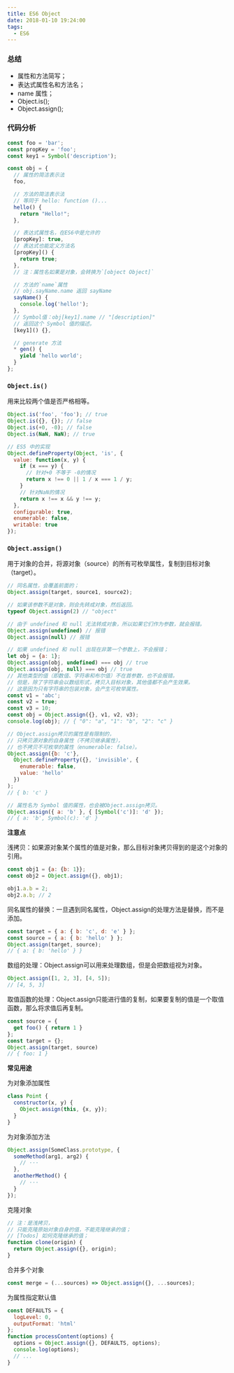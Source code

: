 ```yaml
---
title: ES6 Object
date: 2018-01-10 19:24:00
tags:
  - ES6
---
```


### 总结

- 属性和方法简写；
- 表达式属性名和方法名；
- name 属性；
- Object.is();
- Object.assign();

### 代码分析

```js
const foo = 'bar';
const propKey = 'foo';
const key1 = Symbol('description');

const obj = {
  // 属性的简洁表示法
  foo,

  // 方法的简洁表示法
  // 等同于 hello: function ()...
  hello() {
    return "Hello!";
  },

  // 表达式属性名，在ES6中是允许的
  [propKey]: true,
  // 表达式也能定义方法名
  [propKey]() {
    return true;
  },
  // 注：属性名如果是对象，会转换为`[object Object]`

  // 方法的`name`属性
  // obj.sayName.name 返回 sayName
  sayName() {
    console.log('hello!');
  },
  // Symbol值：obj[key1].name // "[description]"
  // 返回这个 Symbol 值的描述。
  [key1]() {},

  // generate 方法
  * gen() {
    yield 'hello world';
  }
};
```

### `Object.is()`

用来比较两个值是否严格相等。

```js
Object.is('foo', 'foo'); // true
Object.is({}, {}); // false
Object.is(+0, -0); // false
Object.is(NaN, NaN); // true
```

```js
// ES5 中的实现
Object.defineProperty(Object, 'is', {
  value: function(x, y) {
    if (x === y) {
      // 针对+0 不等于 -0的情况
      return x !== 0 || 1 / x === 1 / y;
    }
    // 针对NaN的情况
    return x !== x && y !== y;
  },
  configurable: true,
  enumerable: false,
  writable: true
});
```

### `Object.assign()`

用于对象的合并，将源对象（source）的所有可枚举属性，复制到目标对象（target）。

```js
// 同名属性，会覆盖前面的；
Object.assign(target, source1, source2);

// 如果该参数不是对象，则会先转成对象，然后返回。
typeof Object.assign(2) // "object"

// 由于 undefined 和 null 无法转成对象，所以如果它们作为参数，就会报错。
Object.assign(undefined) // 报错
Object.assign(null) // 报错

// 如果 undefined 和 null 出现在非第一个参数上，不会报错；
let obj = {a: 1};
Object.assign(obj, undefined) === obj // true
Object.assign(obj, null) === obj // true
// 其他类型的值（即数值、字符串和布尔值）不在首参数，也不会报错。
// 但是，除了字符串会以数组形式，拷贝入目标对象，其他值都不会产生效果。
// 这是因为只有字符串的包装对象，会产生可枚举属性。
const v1 = 'abc';
const v2 = true;
const v3 = 10;
const obj = Object.assign({}, v1, v2, v3);
console.log(obj); // { "0": "a", "1": "b", "2": "c" }

// Object.assign拷贝的属性是有限制的，
// 只拷贝源对象的自身属性（不拷贝继承属性），
// 也不拷贝不可枚举的属性（enumerable: false）。
Object.assign({b: 'c'},
  Object.defineProperty({}, 'invisible', {
    enumerable: false,
    value: 'hello'
  })
);
// { b: 'c' }

// 属性名为 Symbol 值的属性，也会被Object.assign拷贝。
Object.assign({ a: 'b' }, { [Symbol('c')]: 'd' });
// { a: 'b', Symbol(c): 'd' }

```

**注意点**

浅拷贝：如果源对象某个属性的值是对象，那么目标对象拷贝得到的是这个对象的引用。

```js
const obj1 = {a: {b: 1}};
const obj2 = Object.assign({}, obj1);

obj1.a.b = 2;
obj2.a.b; // 2
```

同名属性的替换：一旦遇到同名属性，Object.assign的处理方法是替换，而不是添加。

```js
const target = { a: { b: 'c', d: 'e' } };
const source = { a: { b: 'hello' } };
Object.assign(target, source);
// { a: { b: 'hello' } }
```

数组的处理：Object.assign可以用来处理数组，但是会把数组视为对象。

```js
Object.assign([1, 2, 3], [4, 5]);
// [4, 5, 3]
```

取值函数的处理：Object.assign只能进行值的复制，如果要复制的值是一个取值函数，那么将求值后再复制。

```js
const source = {
  get foo() { return 1 }
};
const target = {};
Object.assign(target, source)
// { foo: 1 }
```

**常见用途**

为对象添加属性

```js
class Point {
  constructor(x, y) {
    Object.assign(this, {x, y});
  }
}
```

为对象添加方法

```js
Object.assign(SomeClass.prototype, {
  someMethod(arg1, arg2) {
    // ···
  },
  anotherMethod() {
    // ···
  }
});
```

克隆对象

```js
// 注：是浅拷贝，
// 只能克隆原始对象自身的值，不能克隆继承的值；
// [Todos] 如何克隆继承的值；
function clone(origin) {
  return Object.assign({}, origin);
}
```

合并多个对象

```js
const merge = (...sources) => Object.assign({}, ...sources);
```

为属性指定默认值

```js
const DEFAULTS = {
  logLevel: 0,
  outputFormat: 'html'
};
function processContent(options) {
  options = Object.assign({}, DEFAULTS, options);
  console.log(options);
  // ...
}
```
